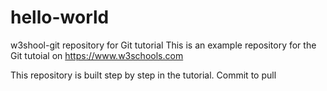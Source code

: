 # hello-world
w3shool-git repository for Git tutorial
This is an example repository for the Git tutoial on https://www.w3schools.com

This repository is built step by step in the tutorial.
Commit to pull
